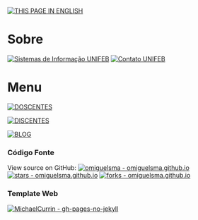 [![THIS PAGE IN ENGLISH](https://img.shields.io/static/v1?label=&message=THIS+PAGE+IN+ENGLISH&color=%23009BD5&style=for-the-badge)](https://unifeb.github.io/)

# Sobre

[![Sistemas de Informação UNIFEB](https://img.shields.io/badge/Sistemas%20de%20Informação_UNIFEB-302683?logo=htmlacademy)](https://vestibular.unifeb.edu.br/curso.php?id=28) [![Contato UNIFEB](https://img.shields.io/badge/Contato_UNIFEB-25D366?logo=whatsapp&logoColor=white)](https://wa.me/551733216411)

# Menu

[![DOSCENTES](https://img.shields.io/static/v1?label=&message=DOSCENTES&color=%23009BD5&style=for-the-badge)](https://unifeb.github.io/doscentes/doscentes_pt.html)

[![DISCENTES](https://img.shields.io/static/v1?label=&message=DISCENTES&color=%23009BD5&style=for-the-badge)](https://unifeb.github.io/discentes/discentes_pt.html)

[![BLOG](https://img.shields.io/static/v1?label=&message=BLOG&color=%23009BD5&style=for-the-badge)](https://unifeb.github.io/blog/blog_pt.html)

### Código Fonte
View source on GitHub:
[![omiguelsma - omiguelsma.github.io](https://img.shields.io/static/v1?label=omiguelsma&message=omiguelsma.github.io&color=black&logo=github)](https://github.com/omiguelsma/omiguelsma.github.io "Go to GitHub repo") [![stars - omiguelsma.github.io](https://img.shields.io/github/stars/omiguelsma/omiguelsma.github.io?style=social)](https://github.com/omiguelsma/omiguelsma.github.io) [![forks - omiguelsma.github.io](https://img.shields.io/github/forks/omiguelsma/omiguelsma.github.io?style=social)](https://github.com/omiguelsma/omiguelsma.github.io)

### Template Web
[![MichaelCurrin - gh-pages-no-jekyll](https://img.shields.io/static/v1?label=MichaelCurrin&message=gh-pages-no-jekyll&color=blue&logo=github)](https://github.com/MichaelCurrin/gh-pages-no-jekyll)
